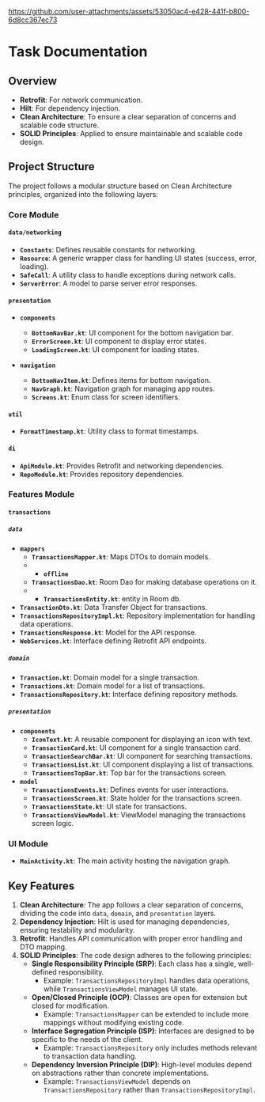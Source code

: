 https://github.com/user-attachments/assets/53050ac4-e428-441f-b800-6d8cc367ec73




# Task Documentation

## Overview
- **Retrofit**: For network communication.
- **Hilt**: For dependency injection.
- **Clean Architecture**: To ensure a clear separation of concerns and scalable code structure.
- **SOLID Principles**: Applied to ensure maintainable and scalable code design.

## Project Structure
The project follows a modular structure based on Clean Architecture principles, organized into the following layers:

### Core Module
#### `data/networking`
- **`Constants`**: Defines reusable constants for networking.
- **`Resource`**: A generic wrapper class for handling UI states (success, error, loading).
- **`SafeCall`**: A utility class to handle exceptions during network calls.
- **`ServerError`**: A model to parse server error responses.

#### `presentation`
- **`components`**
    - **`BottomNavBar.kt`**: UI component for the bottom navigation bar.
    - **`ErrorScreen.kt`**: UI component to display error states.
    - **`LoadingScreen.kt`**: UI component for loading states.

- **`navigation`**
    - **`BottomNavItem.kt`**: Defines items for bottom navigation.
    - **`NavGraph.kt`**: Navigation graph for managing app routes.
    - **`Screens.kt`**: Enum class for screen identifiers.

#### `util`
- **`FormatTimestamp.kt`**: Utility class to format timestamps.

#### `di`
- **`ApiModule.kt`**: Provides Retrofit and networking dependencies.
- **`RepoModule.kt`**: Provides repository dependencies.

### Features Module
#### `transactions`
##### `data`
- **`mappers`**
    - **`TransactionsMapper.kt`**: Maps DTOs to domain models.
    - - **`offline`**
    - **`TransactionsDao.kt`**: Room Dao for making database operations on it.
    - - **`TransactionsEntity.kt`**: entity in Room db.
- **`TransactionDto.kt`**: Data Transfer Object for transactions.
- **`TransactionsRepositoryImpl.kt`**: Repository implementation for handling data operations.
- **`TransactionsResponse.kt`**: Model for the API response.
- **`WebServices.kt`**: Interface defining Retrofit API endpoints.

##### `domain`
- **`Transaction.kt`**: Domain model for a single transaction.
- **`Transactions.kt`**: Domain model for a list of transactions.
- **`TransactionsRepository.kt`**: Interface defining repository methods.

##### `presentation`
- **`components`**
    - **`IconText.kt`**: A reusable component for displaying an icon with text.
    - **`TransactionCard.kt`**: UI component for a single transaction card.
    - **`TransactionSearchBar.kt`**: UI component for searching transactions.
    - **`TransactionsList.kt`**: UI component displaying a list of transactions.
    - **`TransactionsTopBar.kt`**: Top bar for the transactions screen.
- **`model`**
    - **`TransactionsEvents.kt`**: Defines events for user interactions.
    - **`TransactionsScreen.kt`**: State holder for the transactions screen.
    - **`TransactionsState.kt`**: UI state for transactions.
    - **`TransactionsViewModel.kt`**: ViewModel managing the transactions screen logic.

### UI Module
- **`MainActivity.kt`**: The main activity hosting the navigation graph.

## Key Features
1. **Clean Architecture**: The app follows a clear separation of concerns, dividing the code into `data`, `domain`, and `presentation` layers.
2. **Dependency Injection**: Hilt is used for managing dependencies, ensuring testability and modularity.
3. **Retrofit**: Handles API communication with proper error handling and DTO mapping.
4. **SOLID Principles**: The code design adheres to the following principles:
    - **Single Responsibility Principle (SRP)**: Each class has a single, well-defined responsibility.
        - Example: `TransactionsRepositoryImpl` handles data operations, while `TransactionsViewModel` manages UI state.
    - **Open/Closed Principle (OCP)**: Classes are open for extension but closed for modification.
        - Example: `TransactionsMapper` can be extended to include more mappings without modifying existing code.
    - **Interface Segregation Principle (ISP)**: Interfaces are designed to be specific to the needs of the client.
        - Example: `TransactionsRepository` only includes methods relevant to transaction data handling.
    - **Dependency Inversion Principle (DIP)**: High-level modules depend on abstractions rather than concrete implementations.
        - Example: `TransactionsViewModel` depends on `TransactionsRepository` rather than `TransactionsRepositoryImpl`.




